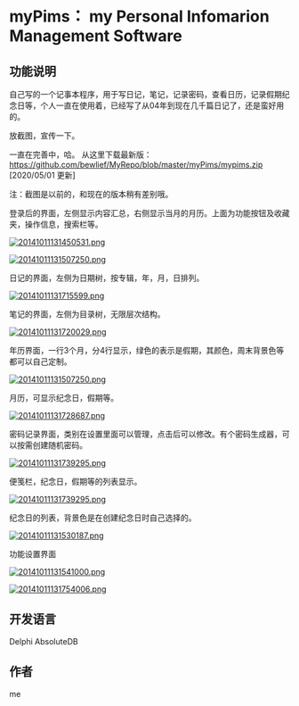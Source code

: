 # myPims： my Personal Infomarion Management Software
## 功能说明
自己写的一个记事本程序，用于写日记，笔记，记录密码，查看日历，记录假期纪念日等，个人一直在使用着，已经写了从04年到现在几千篇日记了，还是蛮好用的。

放截图，宣传一下。

一直在完善中，哈。 从这里下载最新版：https://github.com/bewlief/MyRepo/blob/master/myPims/mypims.zip [2020/05/01 更新]


注：截图是以前的，和现在的版本稍有差别哦。


登录后的界面，左侧显示内容汇总，右侧显示当月的月历。上面为功能按钮及收藏夹，操作信息，搜索栏等。

[![20141011131450531.png](https://i.postimg.cc/wxPTn7zV/20141011131450531.png)](https://postimg.cc/WtGvkphF)

[![20141011131507250.png](https://i.postimg.cc/MTLqkrCT/20141011131507250.png)](https://postimg.cc/njq6BTcb)

日记的界面，左侧为日期树，按专辑，年，月，日排列。

[![20141011131715599.png](https://i.postimg.cc/zGYDX6VH/20141011131715599.png)](https://postimg.cc/svKCTnP3)


笔记的界面，左侧为目录树，无限层次结构。

[![20141011131720029.png](https://i.postimg.cc/bw0yGgtC/20141011131720029.png)](https://postimg.cc/w1v8ZhFL)



年历界面，一行3个月，分4行显示，绿色的表示是假期，其颜色，周末背景色等都可以自己定制。

[![20141011131507250.png](https://i.postimg.cc/MTLqkrCT/20141011131507250.png)](https://postimg.cc/njq6BTcb)



月历，可显示纪念日，假期等。

[![20141011131728687.png](https://i.postimg.cc/RFh4Dzby/20141011131728687.png)](https://postimg.cc/kV002LCv)


密码记录界面，类别在设置里面可以管理，点击后可以修改。有个密码生成器，可以按需创建随机密码。

[![20141011131739295.png](https://i.postimg.cc/rzXTsRF2/20141011131739295.png)](https://postimg.cc/H82RPxy6)




便笺栏，纪念日，假期等的列表显示。

[![20141011131739295.png](https://i.postimg.cc/rzXTsRF2/20141011131739295.png)](https://postimg.cc/H82RPxy6)


纪念日的列表，背景色是在创建纪念日时自己选择的。

[![20141011131530187.png](https://i.postimg.cc/VNDzgN4X/20141011131530187.png)](https://postimg.cc/JyHw4Mfh)





功能设置界面

[![20141011131541000.png](https://i.postimg.cc/NfHftBfw/20141011131541000.png)](https://postimg.cc/YhtwfcWX)

[![20141011131754006.png](https://i.postimg.cc/j2JKR4Th/20141011131754006.png)](https://postimg.cc/9wVspTr4)

## 开发语言
Delphi
AbsoluteDB

## 作者
me
